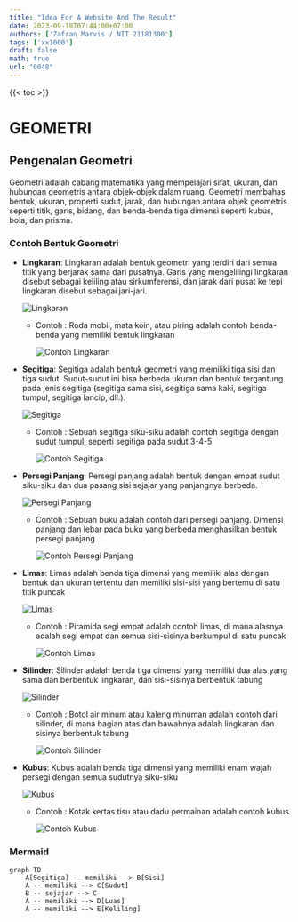 ```yaml
---
title: "Idea For A Website And The Result"
date: 2023-09-18T07:44:00+07:00
authors: ['Zafran Marvis / NIT 21181300']
tags: ['xx1000']
draft: false
math: true
url: "0048"
---
```

{{< toc >}}

# GEOMETRI

## Pengenalan Geometri
Geometri adalah cabang matematika yang mempelajari sifat, ukuran, dan hubungan geometris antara objek-objek dalam ruang. 
Geometri membahas bentuk, ukuran, properti sudut, jarak, dan hubungan antara objek geometris seperti titik, garis, bidang, dan benda-benda tiga dimensi seperti kubus, bola, dan prisma.


### Contoh Bentuk Geometri

+ **Lingkaran**: Lingkaran adalah bentuk geometri yang terdiri dari semua titik yang berjarak sama dari pusatnya. Garis yang mengelilingi lingkaran disebut sebagai keliling atau sirkumferensi, dan jarak dari pusat ke tepi lingkaran disebut sebagai jari-jari.

	![Lingkaran](https://i.pinimg.com/564x/e5/89/ea/e589ea36b034a6885229d832f54da7c3.jpg)
	
	- Contoh : Roda mobil, mata koin, atau piring adalah contoh benda-benda yang memiliki bentuk lingkaran
		
		![Contoh Lingkaran](https://i2.wp.com/nurfasta.com/wp-content/uploads/2019/09/Benda-Berbentuk-Lingkaran.jpg)
		

+ **Segitiga**: Segitiga adalah bentuk geometri yang memiliki tiga sisi dan tiga sudut. Sudut-sudut ini bisa berbeda ukuran dan bentuk tergantung pada jenis segitiga (segitiga sama sisi, segitiga sama kaki, segitiga tumpul, segitiga lancip, dll.).

	![Segitiga](https://i.pinimg.com/564x/7a/36/a1/7a36a10c87e3683572c2294deae090a0.jpg)
	
	- Contoh : Sebuah segitiga siku-siku adalah contoh segitiga dengan sudut tumpul, seperti segitiga pada sudut 3-4-5
	
		![Contoh Segitiga](https://i0.wp.com/lh3.googleusercontent.com/-KnQzEpKNGLE/WxJn4L2Z_MI/AAAAAAAAHnw/2POEcoeXakcfyekvefeQ4KfxXeRRgKBmwCLcBGAs/s1600/Benda%2BBerbentuk%2BSegitiga.png)
		
	
+ **Persegi Panjang**: Persegi panjang adalah bentuk dengan empat sudut siku-siku dan dua pasang sisi sejajar yang panjangnya berbeda.

	![Persegi Panjang](https://2.bp.blogspot.com/-39dSM5pfibc/XMUyyLyEzzI/AAAAAAAABD8/fZNpu4pjYeoxKm60NrCu1v8iDNQIRRRdQCLcBGAs/s1600/persegi%2Bpanjang.png)
	
	- Contoh :  Sebuah buku adalah contoh dari persegi panjang. Dimensi panjang dan lebar pada buku yang berbeda menghasilkan bentuk persegi panjang
		
		![Contoh Persegi Panjang](https://1.bp.blogspot.com/-aEHSK6OBSIU/XpwKQAKO1II/AAAAAAAAA7U/jProncdbH2UfByzgoS0Ee3bNa6u4JsbYQCLcBGAsYHQ/s1600/persegi%2BPANJANG.jpg)
		

+ **Limas**:  Limas adalah benda tiga dimensi yang memiliki alas dengan bentuk dan ukuran tertentu dan memiliki sisi-sisi yang bertemu di satu titik puncak

	![Limas](https://rumushitung.com/wp-content/uploads/2015/02/macam-macam-bentuk-limas.png)
	
	- Contoh : Piramida segi empat adalah contoh limas, di mana alasnya adalah segi empat dan semua sisi-sisinya berkumpul di satu puncak
	
		![Contoh Limas](https://2.bp.blogspot.com/-mZXNneBmF8E/WB2Kxfpg27I/AAAAAAAAAG0/fdrcUUT32-MiXc-Gk3npaal1gggfAs-3wCLcB/s1600/piramida.jpg)
		
	
+ **Silinder**: Silinder adalah benda tiga dimensi yang memiliki dua alas yang sama dan berbentuk lingkaran, dan sisi-sisinya berbentuk tabung

	![Silinder](https://4.bp.blogspot.com/-Qqy_8ROvM-Y/VMz-qxn27MI/AAAAAAAAAQ4/d9tHO9ngfZw/s1600/Tabung.png)
	
	- Contoh :  Botol air minum atau kaleng minuman adalah contoh dari silinder, di mana bagian atas dan bawahnya adalah lingkaran dan sisinya berbentuk tabung
		
		![Contoh Silinder](https://1.bp.blogspot.com/-boVk-PoyATc/T3gaNCsKWfI/AAAAAAAAABE/_YS8_X52SxE/s1600/SILINDER.png)
		

+ **Kubus**:  Kubus adalah benda tiga dimensi yang memiliki enam wajah persegi dengan semua sudutnya siku-siku

	![Kubus](https://2.bp.blogspot.com/-5iSnstmQKF0/UEM-h2VT9MI/AAAAAAAAAL0/LIJ7QRYzmN0/s1600/kubus.JPG)
	
	- Contoh : Kotak kertas tisu atau dadu permainan adalah contoh kubus
	
		![Contoh Kubus](https://i.ytimg.com/vi/7zX1BJksLg0/maxresdefault.jpg)
	
	
### Mermaid

```mermaid
graph TD
    A[Segitiga] -- memiliki --> B[Sisi]
    A -- memiliki --> C[Sudut]
    B -- sejajar --> C
    A -- memiliki --> D[Luas]
    A -- memiliki --> E[Keliling]

